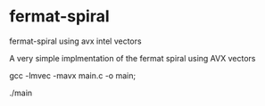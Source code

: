 # fermat-spiral
fermat-spiral using avx intel vectors 









A very simple implmentation of the fermat spiral using AVX vectors




gcc -lmvec -mavx main.c -o main;

./main
